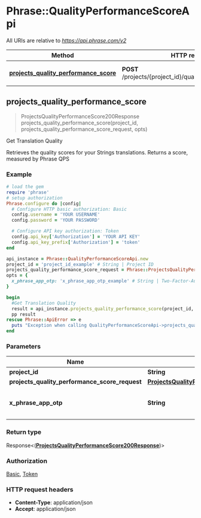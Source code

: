 # Phrase::QualityPerformanceScoreApi

All URIs are relative to *https://api.phrase.com/v2*

Method | HTTP request | Description
------------- | ------------- | -------------
[**projects_quality_performance_score**](QualityPerformanceScoreApi.md#projects_quality_performance_score) | **POST** /projects/{project_id}/quality_performance_score | Get Translation Quality



## projects_quality_performance_score

> ProjectsQualityPerformanceScore200Response projects_quality_performance_score(project_id, projects_quality_performance_score_request, opts)

Get Translation Quality

Retrieves the quality scores for your Strings translations. Returns a score, measured by Phrase QPS

### Example

```ruby
# load the gem
require 'phrase'
# setup authorization
Phrase.configure do |config|
  # Configure HTTP basic authorization: Basic
  config.username = 'YOUR USERNAME'
  config.password = 'YOUR PASSWORD'

  # Configure API key authorization: Token
  config.api_key['Authorization'] = 'YOUR API KEY'
  config.api_key_prefix['Authorization'] = 'token'
end

api_instance = Phrase::QualityPerformanceScoreApi.new
project_id = 'project_id_example' # String | Project ID
projects_quality_performance_score_request = Phrase::ProjectsQualityPerformanceScoreRequest.new # ProjectsQualityPerformanceScoreRequest | 
opts = {
  x_phrase_app_otp: 'x_phrase_app_otp_example' # String | Two-Factor-Authentication token (optional)
}

begin
  #Get Translation Quality
  result = api_instance.projects_quality_performance_score(project_id, projects_quality_performance_score_request, opts)
  pp result
rescue Phrase::ApiError => e
  puts "Exception when calling QualityPerformanceScoreApi->projects_quality_performance_score: #{e}"
end
```

### Parameters


Name | Type | Description  | Notes
------------- | ------------- | ------------- | -------------
 **project_id** | **String**| Project ID | 
 **projects_quality_performance_score_request** | [**ProjectsQualityPerformanceScoreRequest**](ProjectsQualityPerformanceScoreRequest.md)|  | 
 **x_phrase_app_otp** | **String**| Two-Factor-Authentication token (optional) | [optional] 

### Return type

Response<([**ProjectsQualityPerformanceScore200Response**](ProjectsQualityPerformanceScore200Response.md))>

### Authorization

[Basic](../README.md#Basic), [Token](../README.md#Token)

### HTTP request headers

- **Content-Type**: application/json
- **Accept**: application/json

